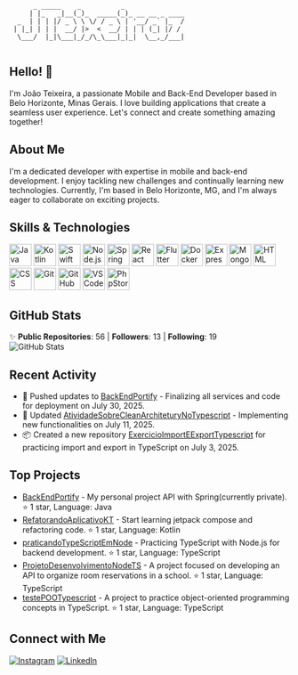 ```
      _ _____    _          _               
     | |_   _|__(_)_  _____(_)_ __ __ _ ____
  _  | | | |/ _ \ \ \/ / _ \ | '__/ _` |_  /
 | |_| | | |  __/ |>  <  __/ | | | (_| |/ / 
  \___/  |_|\___|_/_/\_\___|_|_|  \__,_/___|
                                            
```

## Hello! 👋

I'm João Teixeira, a passionate Mobile and Back-End Developer based in Belo Horizonte, Minas Gerais. I love building applications that create a seamless user experience. Let's connect and create something amazing together!

## About Me

I'm a dedicated developer with expertise in mobile and back-end development. I enjoy tackling new challenges and continually learning new technologies. Currently, I'm based in Belo Horizonte, MG, and I'm always eager to collaborate on exciting projects.

## Skills & Technologies

<p align="left">
  <img src="https://cdn.jsdelivr.net/gh/devicons/devicon/icons/java/java-original.svg" alt="Java" width="40" height="40"/>
  <img src="https://cdn.jsdelivr.net/gh/devicons/devicon/icons/kotlin/kotlin-original.svg" alt="Kotlin" width="40" height="40"/>
  <img src="https://cdn.jsdelivr.net/gh/devicons/devicon/icons/swift/swift-original.svg" alt="Swift" width="40" height="40"/>
  <img src="https://cdn.jsdelivr.net/gh/devicons/devicon/icons/nodejs/nodejs-original.svg" alt="Node.js" width="40" height="40"/>
  <img src="https://cdn.jsdelivr.net/gh/devicons/devicon/icons/spring/spring-original.svg" alt="Spring" width="40" height="40"/>
  <img src="https://cdn.jsdelivr.net/gh/devicons/devicon/icons/react/react-original.svg" alt="React" width="40" height="40"/>
  <img src="https://cdn.jsdelivr.net/gh/devicons/devicon/icons/flutter/flutter-original.svg" alt="Flutter" width="40" height="40"/>
  <img src="https://cdn.jsdelivr.net/gh/devicons/devicon/icons/docker/docker-original.svg" alt="Docker" width="40" height="40"/>
  <img src="https://cdn.jsdelivr.net/gh/devicons/devicon/icons/express/express-original.svg" alt="Express" width="40" height="40"/>
  <img src="https://cdn.jsdelivr.net/gh/devicons/devicon/icons/mongodb/mongodb-original.svg" alt="MongoDB" width="40" height="40"/>
  <img src="https://cdn.jsdelivr.net/gh/devicons/devicon/icons/html5/html5-original.svg" alt="HTML" width="40" height="40"/>
  <img src="https://cdn.jsdelivr.net/gh/devicons/devicon/icons/css3/css3-original.svg" alt="CSS" width="40" height="40"/>
  <img src="https://cdn.jsdelivr.net/gh/devicons/devicon/icons/git/git-original.svg" alt="Git" width="40" height="40"/>
  <img src="https://cdn.jsdelivr.net/gh/devicons/devicon/icons/github/github-original.svg" alt="GitHub" width="40" height="40"/>
  <img src="https://cdn.jsdelivr.net/gh/devicons/devicon/icons/vscode/vscode-original.svg" alt="VSCode" width="40" height="40"/>
  <img src="https://cdn.jsdelivr.net/gh/devicons/devicon/icons/phpstorm/phpstorm-original.svg" alt="PhpStorm" width="40" height="40"/>
</p>


## GitHub Stats

✨ **Public Repositories**: 56 | **Followers**: 13 | **Following**: 19  
![GitHub Stats](https://github-readme-stats.vercel.app/api?username=JTeixeiraz&show_icons=true&theme=radical)

## Recent Activity

- 🎉 Pushed updates to [BackEndPortify](https://github.com/JTeixeiraz/BackEndPortify) - Finalizing all services and code for deployment on July 30, 2025.
- 🔄 Updated [AtividadeSobreCleanArchiteturyNoTypescript](https://github.com/JTeixeiraz/AtividadeSobreCleanArchiteturyNoTypescript) - Implementing new functionalities on July 11, 2025.
- 📦 Created a new repository [ExercicioImportEExportTypescript](https://github.com/JTeixeiraz/ExercicioImportEExportTypescript) for practicing import and export in TypeScript on July 3, 2025.

## Top Projects

- [BackEndPortify](https://github.com/JTeixeiraz/BackEndPortify) - My personal project API with Spring(currently private). ⭐ 1 star, Language: Java
- [RefatorandoAplicativoKT](https://github.com/JTeixeiraz/RefatorandoAplicativoKT) - Start learning jetpack compose and refactoring code. ⭐ 1 star, Language: Kotlin
- [praticandoTypeScriptEmNode](https://github.com/JTeixeiraz/praticandoTypeScriptEmNode) - Practicing TypeScript with Node.js for backend development. ⭐ 1 star, Language: TypeScript
- [ProjetoDesenvolvimentoNodeTS](https://github.com/JTeixeiraz/ProjetoDesenvolvimentoNodeTS) - A project focused on developing an API to organize room reservations in a school. ⭐ 1 star, Language: TypeScript
- [testePOOTypescript](https://github.com/JTeixeiraz/testePOOTypescript) - A project to practice object-oriented programming concepts in TypeScript. ⭐ 1 star, Language: TypeScript

## Connect with Me

[![Instagram](https://img.shields.io/badge/Instagram-%23E4405F.svg?logo=Instagram&logoColor=white)](https://instagram.com/teixasz__) [![LinkedIn](https://img.shields.io/badge/LinkedIn-%230077B5.svg?logo=linkedin&logoColor=white)](https://linkedin.com/in/www.linkedin.com/in/joaoteixeirareis)
